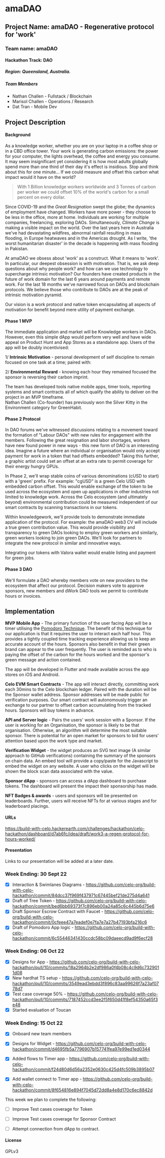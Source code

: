 
# amaDAO


## Project Name: amaDAO - Regenerative protocol for 'work'
### Team name: amaDAO
#### Hackathon Track: DAO

##### Region: Queensland, Australia.

##### Team Members
- Nathan Challen - Fullstack / Blockchain 
- Marisol Challen - Operations / Research
- Dat Tran - Mobile Dev

## Project Description

#### Background

As a knowledge worker, whether you are on your laptop in a coffee shop or in a CBD office tower.  Your work is generating carbon emissions: the power for your computer, the lights overhead, the coffee and energy you consume. It may seem insignificant yet considering it is how most adults globally spend more than one third of their day it's effect is insidious.  Stop and think about this for one minute... If we could measure and offset this carbon what impact would it have on the world?  

> With 1 Billion knowledge workers worldwide and 3 Tonnes of carbon per worker we could offset 10% of the world's carbon for a small percent on every dollar.  

Since COVID-19 and the *Great Resignation* swept the globe; the dynamics of employment have changed.  Workers have more power - they choose to be less in the office, more at home.  Individuals are working for multiple companies, freelancing, exploring DAOs.   Simultaneously, *Climate Change* is making a visible impact on the world.  Over the last years here in Australia we've had devastating wildfires, abnormal rainfall resulting in mass flooding, in Europe heatwaves and in the Americas drought. As I write, 'the worst humanitarian disaster' in the decade is happening with mass flooding in Pakistan.   

At amaDAO we obsess about 'work' as a construct. What it means to 'work'. In particular, our deepest obsession is with motivation.  That is, we ask deep questions about why people work? and how can we use technology to supercharge intrinsic motivation?  Our founders have created products in the future of work domain for the last 6 years around payments and remote work. For the last 18 months we've narrowed focus on DAOs and blockchain protocols.  We believe those who contribute to DAOs are at the peak of intrinsic motivation pyramid.  

Our vision is a work protocol and native token encapsulating all aspects of motivation for benefit beyond mere utility of payment exchange.     

#### Phase 1 MVP

The immediate application and market will be Knowledge workers in DAOs.  However, even this simple dApp would perform very well and have wide appeal on Product Hunt and App Stores as a standalone app.  Users of the app will be doubly incentivised:

1/ **Intrinsic Motivation** - personal development of self discipline to remain focused on one task at a time; paired with:

2/ **Environmental Reward** - knowing each hour they remained focused the sponsor is reversing their carbon imprint.

The team has developed tools native mobile apps, timer tools, reporting systems and smart contracts all of which qualify the ability to deliver on the project in an MVP timeframe.   
Nathan Challen (Co-founder) has previously won the Silver Kitty in the Environment category for GreenHabit.

#### Phase 2 Protocol

In DAO forums we've witnessed discussions relating to a movement toward the formation of "Labour DAOs" with new rules for engagement with the members.  Following the great resignation and labor shortages, workers have new found power in new ways - this new form of DAO is an interesting idea.  Imagine a future where an individual or organisation would only accept payment for work in a token that had offsets embedded?  Taking this further, a graphic artist could set an offset at an extra rate to permit coverage for their energy hungry GPUs.      

In Phase 2, we'll wrap stable coins of various denominations (cUSD to start) with a 'green' prefix.  For example: "cgUSD" is a green Celo USD with embedded carbon offset.  This would enable exchange of the token to be used across the ecosystem and open up applications in other industries not limited to knowledge work. Across the Celo ecosystem (and ultimately beyond) environmental contribution could be measured independent of our smart contracts by scanning transactions in our tokens.

Within knowledgework, we'll provide tools to demonstrate immediate application of the protocol.  For example: the amaDAO web3 CV will include a true green contribution value.  This would provide visibility and transparency to green DAOs looking to employ green workers and similarly, green workers looking to join green DAOs.  We'll look for partners to integrate the new protocol in similar and innovative ways.

Integrating our tokens with Valora wallet would enable listing and payment for green jobs.

#### Phase 3 DAO

We'll formulate a DAO whereby members vote on new providers to the ecosystem that affect our protocol. Decision makers vote to approve sponsors, new members and dWork DAO tools we permit to contribute hours or invoices.


## Implementation

**MVP Mobile App** - The primary function of the user facing App will be a timer utilising the [Pomodoro Technique](https://en.wikipedia.org/wiki/Pomodoro_Technique).  The benefit of this technique for our application is that it requires the user to interact each half hour.  This provides a tightly coupled time tracking experience allowing us to keep an accurate account of the hours.  Sponsors also benefit in that their green brand can appear to the user frequently.  The user is reminded as to who is paying the offset of the carbon for the hours worked and the sponsor's green message and action contained.

The app will be developed in Flutter and made available across the app stores on iOS and Android.

**Celo EVM Smart Contracts** - The app will interact directly, committing work each 30mins to the Celo blockchain ledger.  Paired with the duration will be the Sponsor wallet address.  Sponsor addresses will be made public for verification purposes.  Our smart contract will autonomously trigger an exchange to our partner to offset carbon accumulating from the tracked hours. Sponsors will buy tokens in advance.  

**API and Server logic** - Pairs the users' work session with a Sponsor.  If the user is working for an Organisation, the sponsor is likely to be that organisation. Otherwise, an algorithm will determine the most suitable sponsor.  There is potential for an open market for sponsors to bid for users' attention based upon the work type and market.  

**Verification Widget** - the widget produces an SVG text image (A similar approach to GitHub verifications) containing the summary of the sponsors on chain data.  An embed tool will provide a copy/paste for the Javascript to embed the widget on any website.  A user who clicks on the widget will be shown the block scan data associated with the value.  

**Sponsor dApp** - sponsors can access a dApp dashboard to purchase tokens. The dashboard will present the impact their sponsorship has made.    

**NFT Badges & awards** - users and sponsors will be presented on leaderboards.  Further, users will receive NFTs for at various stages and for leaderboard placings.  



#### URLs

https://build-with-celo.hackerearth.com/challenges/hackathon/celo-hackathon/dashboard/d7ab6fc/idea/draft/work3-a-regen-protocol-for-hours-worked/


#### Presentation
Links to our presentation will be added at a later date.


### Week Ending: 30 Sept 22

- [x] Interaction & Swimlanes Diagrams - https://github.com/celo-org/build-with-celo-hackathon/commit/84dcc37f969f437971c67445bef21de275d4a641
- [x] Draft of Tree Token - https://github.com/celo-org/build-with-celo-hackathon/commit/bed6bb69373f7c896eb00a24a85c6c445b6d75e6
- [x] Draft Sponsor Escrow Contract with Faucet - https://github.com/celo-org/build-with-celo-hackathon/commit/0cfeee47a7eadef0e7fa7e7a27b47193bfa216c6
- [x] Draft of Pomodoro App logic - https://github.com/celo-org/build-with-celo-hackathon/commit/6c55446341430ccdc58bc09daeecd9ad9f6ecf28

### Week Ending: 06 Oct 22

- [x] Designs for App - https://github.com/celo-org/build-with-celo-hackathon/pull/10/commits/18a2964b2e2df986a0f4b08c4c9d6c7329011d08
- [x] New hardhat TS setup - https://github.com/celo-org/build-with-celo-hackathon/pull/10/commits/3549ead3ebdd3f896c83aa99626f7a23af0778d7
- [x] Test case coverage 50% - https://github.com/celo-org/build-with-celo-hackathon/pull/10/commits/7187452ccd3ee2f5f650d41f8ef54350a65f3e48
- [x] Started evaluation of Toucan 

### Week Ending: 15 Oct 22

- [x] Onboard new team members 
- [x] Designs for Widget - https://github.com/celo-org/build-with-celo-hackathon/commit/d4695fb5a7796907b157741fea97e99ed1ed0344
- [x] Added flows to Timer app - https://github.com/celo-org/build-with-celo-hackathon/commit/f24d80d6d56a2352e0630c425d4fc509b3895b07
- [x] Add wallet connect to Timer app - https://github.com/celo-org/build-with-celo-hackathon/commit/8f654816e894f7045d72dd8a4e8d170c6ec8842d


This week we plan to complete the following:
- [ ] Improve Test cases coverage for Token 
- [ ] Improve Test cases coverage for Sponsor Contract
- [ ] Attempt connection from dApp to contract.



#### License
GPLv3
